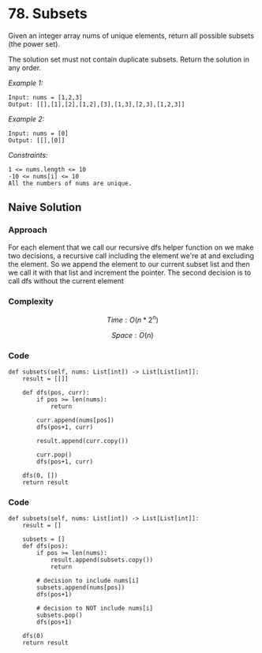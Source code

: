 # 78. Subsets
Given an integer array nums of unique elements, return all possible
subsets
(the power set).

The solution set must not contain duplicate subsets. Return the solution in any order.

*Example 1:*

```
Input: nums = [1,2,3]
Output: [[],[1],[2],[1,2],[3],[1,3],[2,3],[1,2,3]]
```

*Example 2:*

```
Input: nums = [0]
Output: [[],[0]]
```

*Constraints:*

```
1 <= nums.length <= 10
-10 <= nums[i] <= 10
All the numbers of nums are unique.
```

## Naive Solution

### Approach
For each element that we call our recursive dfs helper function on we make two decisions, a recursive call including the element we're at and excluding the element. So we append the element to our current subset list and then we call it with that list and increment the pointer. The second decision is to call dfs without the current element

### Complexity
$$Time: O(n*2^n)$$

$$Space: O(n)$$

### Code
```
def subsets(self, nums: List[int]) -> List[List[int]]:
    result = [[]]

    def dfs(pos, curr):
        if pos >= len(nums):
            return

        curr.append(nums[pos])
        dfs(pos+1, curr)

        result.append(curr.copy())

        curr.pop()
        dfs(pos+1, curr)
    
    dfs(0, [])
    return result
```

### Code
```
def subsets(self, nums: List[int]) -> List[List[int]]:
    result = []

    subsets = []
    def dfs(pos):
        if pos >= len(nums):
            result.append(subsets.copy())
            return

        # decision to include nums[i]
        subsets.append(nums[pos])
        dfs(pos+1)

        # decision to NOT include nums[i]
        subsets.pop()
        dfs(pos+1)
    
    dfs(0)
    return result
```